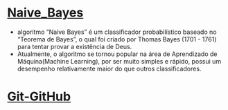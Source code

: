 # [Naive_Bayes](Naive_Bayes/Notebook/Naive_Bayes.ipynb)
- algoritmo “Naive Bayes” é um classificador probabilístico baseado no “Teorema de Bayes”, o qual foi criado por Thomas Bayes (1701 - 1761) para tentar provar a existência de Deus.
- Atualmente, o algoritmo se tornou popular na área de Aprendizado de Máquina(Machine Learning), por ser muito simples e rápido, possui um desempenho relativamente maior do que outros classificadores.
# [Git-GitHub](Naive_Bayes/Notebook/Naive_Bayes.ipynb)

